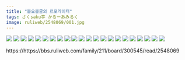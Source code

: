 ```yaml
---
title: "불요불굴의 르포라이터"
tags: さくsaku亭 かるーあみるく
image: ruliweb/2548069/001.jpg
---
```

<img src="{{ site.nasurl }}/ruliweb/2548069/001.jpg"/>
<img src="{{ site.nasurl }}/ruliweb/2548069/002.jpg"/>
<img src="{{ site.nasurl }}/ruliweb/2548069/003.jpg"/>
<img src="{{ site.nasurl }}/ruliweb/2548069/004.jpg"/>
<img src="{{ site.nasurl }}/ruliweb/2548069/005.jpg"/>
<img src="{{ site.nasurl }}/ruliweb/2548069/006.jpg"/>
<img src="{{ site.nasurl }}/ruliweb/2548069/007.jpg"/>
<img src="{{ site.nasurl }}/ruliweb/2548069/008.jpg"/>
<img src="{{ site.nasurl }}/ruliweb/2548069/009.jpg"/>
<img src="{{ site.nasurl }}/ruliweb/2548069/010.jpg"/>
<img src="{{ site.nasurl }}/ruliweb/2548069/011.jpg"/>
<img src="{{ site.nasurl }}/ruliweb/2548069/012.jpg"/>
<img src="{{ site.nasurl }}/ruliweb/2548069/013.jpg"/>
<img src="{{ site.nasurl }}/ruliweb/2548069/014.jpg"/>
<img src="{{ site.nasurl }}/ruliweb/2548069/015.jpg"/>
<img src="{{ site.nasurl }}/ruliweb/2548069/016.jpg"/>
<img src="{{ site.nasurl }}/ruliweb/2548069/017.jpg"/>
<img src="{{ site.nasurl }}/ruliweb/2548069/018.jpg"/>
<img src="{{ site.nasurl }}/ruliweb/2548069/019.jpg"/>
<img src="{{ site.nasurl }}/ruliweb/2548069/020.jpg"/>
<img src="{{ site.nasurl }}/ruliweb/2548069/021.jpg"/>
<img src="{{ site.nasurl }}/ruliweb/2548069/022.jpg"/>
<br/>
<p id="refer">https://https://bbs.ruliweb.com/family/211/board/300545/read/2548069</p>